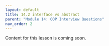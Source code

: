 ```yaml
---
layout: default
title: 14.2 interface vs abstract
parent: "Module 14: OOP Interview Questions"
nav_order: 2
---
```


Content for this lesson is coming soon.
